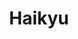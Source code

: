 ---
layout: lecteur.njk
tags : haikyu

title : Haikyu
episode : 21
saison : 4
iframe : https://dood.to/e/vt6c6o9gu28k
cc :  VostFr
    
---